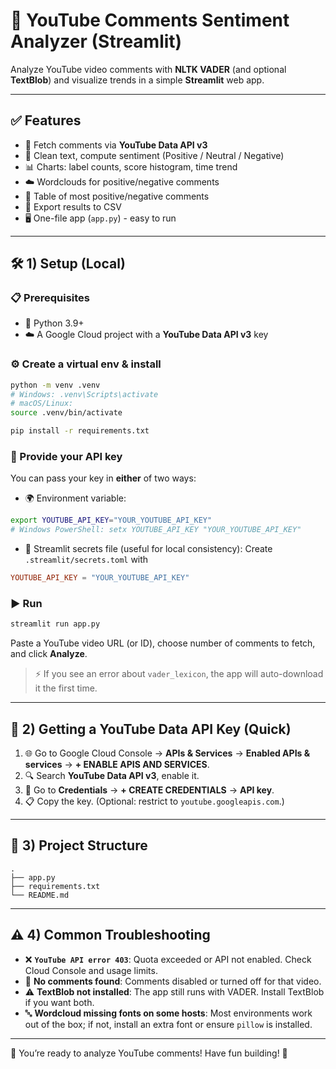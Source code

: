 # 🎥 YouTube Comments Sentiment Analyzer (Streamlit)

Analyze YouTube video comments with **NLTK VADER** (and optional **TextBlob**) and visualize trends in a simple **Streamlit** web app.

---

## ✅ Features

* 🔑 Fetch comments via **YouTube Data API v3**
* 🧹 Clean text, compute sentiment (Positive / Neutral / Negative)
* 📊 Charts: label counts, score histogram, time trend
* ☁️ Wordclouds for positive/negative comments
* 💬 Table of most positive/negative comments
* 📂 Export results to CSV
* 🖥️ One-file app (`app.py`) - easy to run

---

## 🛠️ 1) Setup (Local)

### 📋 Prerequisites

* 🐍 Python 3.9+
* ☁️ A Google Cloud project with a **YouTube Data API v3** key

### ⚙️ Create a virtual env & install

```bash
python -m venv .venv
# Windows: .venv\Scripts\activate
# macOS/Linux:
source .venv/bin/activate

pip install -r requirements.txt
```

### 🔑 Provide your API key

You can pass your key in **either** of two ways:

* 🌍 Environment variable:

```bash
export YOUTUBE_API_KEY="YOUR_YOUTUBE_API_KEY"
# Windows PowerShell: setx YOUTUBE_API_KEY "YOUR_YOUTUBE_API_KEY"
```

* 📂 Streamlit secrets file (useful for local consistency):
  Create `.streamlit/secrets.toml` with

```toml
YOUTUBE_API_KEY = "YOUR_YOUTUBE_API_KEY"
```

### ▶️ Run

```bash
streamlit run app.py
```

Paste a YouTube video URL (or ID), choose number of comments to fetch, and click **Analyze**.

> ⚡ If you see an error about `vader_lexicon`, the app will auto-download it the first time.

---

## 🔑 2) Getting a YouTube Data API Key (Quick)

1. 🌐 Go to Google Cloud Console → **APIs & Services** → **Enabled APIs & services** → **+ ENABLE APIS AND SERVICES**.
2. 🔍 Search **YouTube Data API v3**, enable it.
3. 🔑 Go to **Credentials** → **+ CREATE CREDENTIALS** → **API key**.
4. 📋 Copy the key. (Optional: restrict to `youtube.googleapis.com`.)

---

## 📂 3) Project Structure

```
.
├── app.py
├── requirements.txt
└── README.md
```

---

## ⚠️ 4) Common Troubleshooting

* ❌ **`YouTube API error 403`**: Quota exceeded or API not enabled. Check Cloud Console and usage limits.
* 🚫 **No comments found**: Comments disabled or turned off for that video.
* ⚠️ **TextBlob not installed**: The app still runs with VADER. Install TextBlob if you want both.
* 🔤 **Wordcloud missing fonts on some hosts**: Most environments work out of the box; if not, install an extra font or ensure `pillow` is installed.

---

🚀 You’re ready to analyze YouTube comments! Have fun building! 🎉
